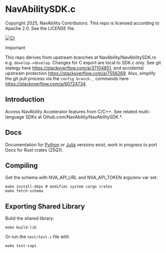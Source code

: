 # NavAbilitySDK.c

Copyright 2025, NavAbility Contributors.  This repo is licensed according to Apache 2.0.  See the LICENSE file.

[![CI](https://github.com/NavAbility/NavAbilitySDK.c/actions/workflows/ci-c.yml/badge.svg)](https://github.com/NavAbility/NavAbilitySDK.c/actions/workflows/ci-c.yml)

> [!IMPORTANT]
> This repo derives from upstream branches at NavAbility/NavAbilitySDK.rs e.g. `develop->develop`.  Changes for C export are local to SDK.c only.  See git stategy here https://stackoverflow.com/a/37104851, and accidental upstream protection https://stackoverflow.com/a/7556269.  Also, simplify the git pull process via the `config branch._` commands here https://stackoverflow.com/a/60724734.

## Introduction

Access NavAbility Accelerator features from C/C++.  See related multi-language SDKs at Gihub.com/NavAbility/NavAbilitySDK.*.

## Docs

Documentation for [Python](https://navability.github.io/NavAbilitySDK.py/) or [Julia](https://navability.github.io/NavAbilitySDK.jl/dev/) versions exist, work in progress to port Docs for Rust crates (25Q1).

## Compiling

Get the schema with NVA_API_URL and NVA_API_TOKEN args/env var set:
```shell
make install-deps # modifies system cargo crates
make fetch-schema
```

## Exporting Shared Library

Build the shared library:
```shell
make build-lib
```

Or run the `test/test.c` file with
```shell
make test-capi
```
